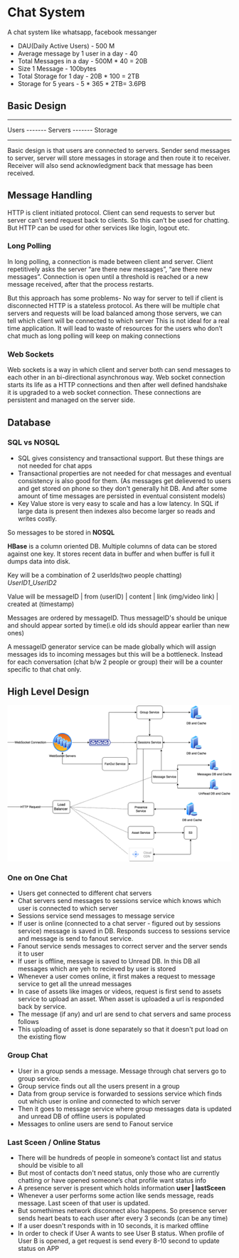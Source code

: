 # Chat System
A chat system like whatsapp, facebook messanger 

- DAU(Daily Active Users) - 500 M
- Average message by 1 user in a day - 40
- Total Messages in a day - 500M * 40 = 20B
- Size 1 Message - 100bytes
- Total Storage for 1 day - 20B * 100 = 2TB
- Storage for 5 years - 5 * 365 * 2TB= 3.6PB 

## Basic Design
-----         -------         -------
Users ------- Servers ------- Storage
-----         -------         -------
Basic design is that users are connected to servers. Sender send messages to server, server will store messages in storage and then route it to receiver.
Receiver will also send acknowledgment back that message has been received. 

## Message Handling
HTTP is client initiated protocol. Client can send requests to server but server can’t send request back to clients. So this can’t be used for chatting. But HTTP can be used for other services like login, logout etc.

### Long Polling
In long polling, a connection is made between client and server. Client repetitively asks the server “are there new messages”, “are there new messages”. Connection is open until a threshold is reached or a new message received, after that the process restarts.

But this approach has some problems-
No way for server to tell if client is disconnected 
HTTP is a stateless protocol. As there will be multiple chat servers and requests will be load balanced among those servers, we can tell which client will be connected to which server
This is not ideal for a real time application. It will lead to waste of resources for the users who don’t chat much as long polling will keep on making connections

### Web Sockets
Web sockets is a way in which client and server both can send messages to each other in an bi-directional asynchronous way. Web socket connection starts its life as a HTTP connections and then after well defined handshake it is upgraded to a web socket connection. These connections are persistent and managed on the server side.

## Database

### SQL vs NOSQL
- SQL gives consistency and transactional support. But these things are not needed for chat apps
- Transactional properties are not needed for chat messages and eventual consistency is also good for them. (As messages get delievered to users and get stored on phone so they don't generally hit DB. And after some amount of time messages are persisted in eventual consistent models)
- Key Value store is very easy to scale and has a low latency. In SQL if large data is present then indexes also become larger so reads and writes costly.

So messages to be stored in **NOSQL**

**HBase** is a column oriented DB. Multiple columns of data can be stored against one key.
It stores recent data in buffer and when buffer is full it dumps data into disk.

Key will be a combination of 2 userIds(two people chatting) *UserID1_UserID2*

Value will be messageID | from (userID) | content | link (img/video link) | created at (timestamp)

Messages are ordered by messageID. Thus messageID's should be unique and should appear sorted by time(i.e old ids should appear earlier than new ones)

A messageID generator service can be made globally which will assign messages ids to incoming messages but this will be a bottleneck.
Instead for each conversation (chat b/w 2 people or group) their will be a counter specific to that chat only.

## High Level Design

![alt text](https://github.com/sidhant293/Essential-Algorithms/blob/main/System%20Design/Images/chat_system.drawio.png)

### One on One Chat

- Users get connected to different chat servers
- Chat servers send messages to sessions service which knows which user is connected to which server
- Sessions service send messages to message service
- If user is online (connected to a chat server - figured out by sessions service) message is saved in DB. Responds success to sessions service and message is send to fanout service.
- Fanout service sends messages to correct server and the server sends it to user
- If user is offline, message is saved to Unread DB. In this DB all messages which are yeh to recieved by user is stored
- Whenever a user comes online, it first makes a request to message service to get all the unread messages
- In case of assets like images or videos, request is first send to assets service to upload an asset. When asset is uploaded a url is responded back by service.
- The message (if any) and url are send to chat servers and same process follows
- This uploading of asset is done separately so that it doesn't put load on the existing flow

### Group Chat

- User in a group sends a message. Message through chat servers go to group service.
- Group service finds out all the users present in a group
- Data from group service is forwarded to sessions service which finds out which user is online and connected to which server
- Then it goes to message service where group messages data is updated and unread DB of offline users is populated
- Messages to online users are send to Fanout service

### Last Sceen / Online Status

- There will be hundreds of people in someone’s contact list and status should be visible to all
- But most of contacts don't need status, only those who are currently chatting or have opened someone’s chat profile want status info
- A presence server is present which holds information **user | lastSceen**
- Whenever a user performs some action like sends message, reads message. Last sceen of that user is updated.
- But somethimes network disconnect also happens. So presence server sends heart beats to each user after every 3 seconds (can be any time)
- If a user doesn't responds with in 10 seconds, it is marked offline
- In order to check if User A wants to see User B status. When profile of User B is opened, a get request is send every 8-10 second to update status on APP
